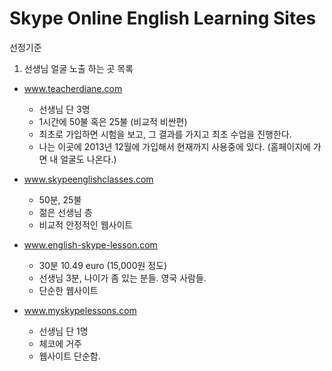 Skype Online English Learning Sites
===================================

선정기준

1. 선생님 얼굴 노출 하는 곳 목록

* www.teacherdiane.com
  * 선생님 단 3명
  * 1시간에 50불 혹은 25불 (비교적 비싼편)
  * 최초로 가입하면 시험을 보고, 그 결과를 가지고 최초 수업을 진행한다.
  * 나는 이곳에 2013년 12월에 가입해서 현재까지 사용중에 있다. (홈페이지에 가면 내 얼굴도 나온다.)
* www.skypeenglishclasses.com
  * 50분, 25불
  * 젊은 선생님 층
  * 비교적 안정적인 웹사이트
* www.english-skype-lesson.com
  * 30분 10.49 euro (15,000원 정도)
  * 선생님 3분, 나이가 좀 있는 분들. 영국 사람들.
  * 단순한 웹사이트

* www.myskypelessons.com
  * 선생님 단 1명
  * 체코에 거주
  * 웹사이트 단순함.